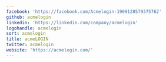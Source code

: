 ```yaml
---
facebook: 'https://facebook.com/Acmelogin-1909128579375762'
github: acmelogin
linkedin: 'https://linkedin.com/company/acmelogin'
logohandle: acmelogin
sort: acmelogin
title: acmeLOGIN
twitter: acmelogin
website: 'https://acmelogin.com/'
---
```

